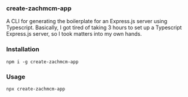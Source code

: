 ### create-zachmcm-app
A CLI for generating the boilerplate for an Express.js server using Typescript. Basically, I got tired of taking 3 hours to set up a Typescript Express.js server, so I took matters into my own hands.

### Installation
```
npm i -g create-zachmcm-app
```

### Usage
```
npx create-zachmcm-app
```